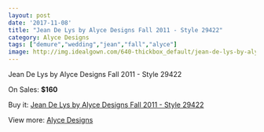 ```yaml
---
layout: post
date: '2017-11-08'
title: "Jean De Lys by Alyce Designs Fall 2011 - Style 29422"
category: Alyce Designs
tags: ["demure","wedding","jean","fall","alyce"]
image: http://img.idealgown.com/640-thickbox_default/jean-de-lys-by-alyce-designs-fall-2011-style-29422.jpg
---
```

Jean De Lys by Alyce Designs Fall 2011 - Style 29422

On Sales: **$160**
<a href="https://www.idealgown.com/en/alyce-designs/258-jean-de-lys-by-alyce-designs-fall-2011-style-29422.html"><amp-img layout="responsive" width="600" height="600" src="//img.idealgown.com/640-thickbox_default/jean-de-lys-by-alyce-designs-fall-2011-style-29422.jpg" alt="Jean De Lys by Alyce Designs Fall 2011 - Style 29422 0" /></a>

Buy it: [Jean De Lys by Alyce Designs Fall 2011 - Style 29422](https://www.idealgown.com/en/alyce-designs/258-jean-de-lys-by-alyce-designs-fall-2011-style-29422.html "Jean De Lys by Alyce Designs Fall 2011 - Style 29422")

View more: [Alyce Designs](https://www.idealgown.com/en/5-alyce-designs "Alyce Designs")